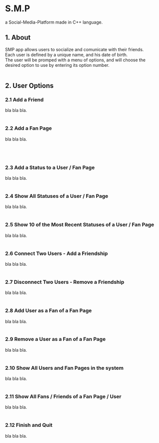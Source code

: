 # S.M.P
a Social-Media-Platform made in C++ language.

## 1. About
SMP app allows users to socialize and comunicate with their friends.   
Each user is defined by a unique name, and his date of birth.   
The user will be promped with a menu of options, and will choose the desired option to use by entering its option number.   
<br />

## 2. User Options
### 2.1 Add a Friend
bla bla bla.  
<br />

### 2.2 Add a Fan Page
bla bla bla.  
<br />   
<br />

### 2.3 Add a Status to a User / Fan Page
bla bla bla.    
<br />

### 2.4 Show All Statuses of a User / Fan Page
bla bla bla.  
<br />  
 
### 2.5 Show 10 of the Most Recent Statuses of a User / Fan Page
bla bla bla.  
<br />  

### 2.6 Connect Two Users - Add a Friendship
bla bla bla.  
<br />  

### 2.7 Disconnect Two Users - Remove a Friendship
bla bla bla.  
<br />  

### 2.8 Add User as a Fan of a Fan Page
bla bla bla.  
<br />  

### 2.9 Remove a User as a Fan of a Fan Page
bla bla bla.  
<br />  

### 2.10 Show All Users and Fan Pages in the system
bla bla bla.  
<br />  

### 2.11 Show All Fans / Friends of a Fan Page / User
bla bla bla.  
<br />  

### 2.12 Finish and Quit
bla bla bla.  
<br />  

